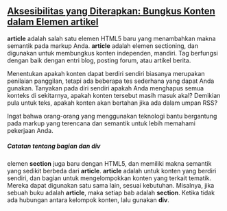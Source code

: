 ## [Aksesibilitas yang Diterapkan: Bungkus Konten dalam Elemen artikel](https://learn.freecodecamp.org/responsive-web-design/applied-accessibility/wrap-content-in-the-article-element)

**article** adalah salah satu elemen HTML5 baru yang menambahkan makna semantik pada markup Anda. **article** adalah elemen sectioning, dan digunakan untuk membungkus konten independen, mandiri. Tag berfungsi dengan baik dengan entri blog, posting forum, atau artikel berita.



Menentukan apakah konten dapat berdiri sendiri biasanya merupakan penilaian panggilan, tetapi ada beberapa tes sederhana yang dapat Anda gunakan. Tanyakan pada diri sendiri apakah Anda menghapus semua konteks di sekitarnya, apakah konten tersebut masih masuk akal? Demikian pula untuk teks, apakah konten akan bertahan jika ada dalam umpan RSS?



Ingat bahwa orang-orang yang menggunakan teknologi bantu bergantung pada markup yang terencana dan semantik untuk lebih memahami pekerjaan Anda.



##### Catatan tentang bagian dan div

elemen **section** juga baru dengan HTML5, dan memiliki makna semantik yang sedikit berbeda dari **article**. **article** adalah untuk konten yang berdiri sendiri, dan bagian untuk mengelompokkan konten yang terkait tematik. Mereka dapat digunakan satu sama lain, sesuai kebutuhan. Misalnya, jika sebuah buku adalah **article**, maka setiap bab adalah **section**. Ketika tidak ada hubungan antara kelompok konten, lalu gunakan **div**.

